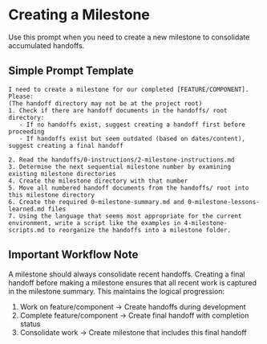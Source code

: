 # Creating a Milestone

Use this prompt when you need to create a new milestone to consolidate accumulated handoffs.

## Simple Prompt Template

```
I need to create a milestone for our completed [FEATURE/COMPONENT]. Please:
(The handoff directory may not be at the project root)
1. Check if there are handoff documents in the handoffs/ root directory:
   - If no handoffs exist, suggest creating a handoff first before proceeding
   - If handoffs exist but seem outdated (based on dates/content), suggest creating a final handoff

2. Read the handoffs/0-instructions/2-milestone-instructions.md
3. Determine the next sequential milestone number by examining existing milestone directories
4. Create the milestone directory with that number
5. Move all numbered handoff documents from the handoffs/ root into this milestone directory
6. Create the required 0-milestone-summary.md and 0-milestone-lessons-learned.md files
7. Using the language that seems most appropriate for the current environment, write a script like the examples in 4-milestone-scripts.md to reorganize the handoffs into a milestone folder.
```

## Important Workflow Note

A milestone should always consolidate recent handoffs. Creating a final handoff before making a milestone ensures that all recent work is captured in the milestone summary. This maintains the logical progression:

1. Work on feature/component → Create handoffs during development
2. Complete feature/component → Create final handoff with completion status
3. Consolidate work → Create milestone that includes this final handoff
